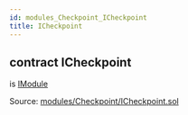 ```yaml
---
id: modules_Checkpoint_ICheckpoint
title: ICheckpoint
---
```


<div class="contract-doc"><div class="contract"><h2 class="contract-header"><span class="contract-kind">contract</span> ICheckpoint</h2><p class="base-contracts"><span>is</span> <a href="interfaces_IModule.html">IModule</a></p><div class="source">Source: <a href="git+https://github.com/PolymathNetwork/polymath-core/blob/v1.4.0/contracts/modules/Checkpoint/ICheckpoint.sol" target="_blank">modules/Checkpoint/ICheckpoint.sol</a></div></div></div>
